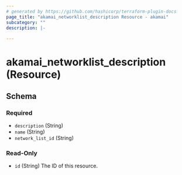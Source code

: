 ```yaml
---
# generated by https://github.com/hashicorp/terraform-plugin-docs
page_title: "akamai_networklist_description Resource - akamai"
subcategory: ""
description: |-
  
---
```


# akamai_networklist_description (Resource)





<!-- schema generated by tfplugindocs -->
## Schema

### Required

- `description` (String)
- `name` (String)
- `network_list_id` (String)

### Read-Only

- `id` (String) The ID of this resource.
